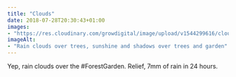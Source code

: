 ```yaml
---
title: "Clouds"
date: 2018-07-28T20:30:43+01:00
images: 
- "https://res.cloudinary.com/growdigital/image/upload/v1544299616/clouds-42980252794.jpg"
imageAlt: 
- "Rain clouds over trees, sunshine and shadows over trees and garden"
---
```


Yep, rain clouds over the #ForestGarden. Relief, 7mm of rain in 24 hours.

